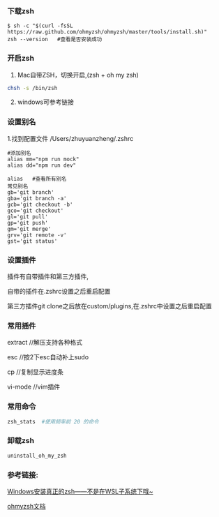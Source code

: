### 下载zsh

```shell
$ sh -c "$(curl -fsSL https://raw.github.com/ohmyzsh/ohmyzsh/master/tools/install.sh)"
zsh --version   #查看是否安装成功
```

### 开启zsh

1. Mac自带ZSH，切换开启,(zsh + oh my zsh)

```bash
chsh -s /bin/zsh
```

2. windows可参考链接



### 设置别名

1.找到配置文件 /Users/zhuyuanzheng/.zshrc

```shell
#添加别名
alias mm="npm run mock"
alias dd="npm run dev"

alias   #查看所有别名
常见别名
gb='git branch'
gba='git branch -a'
gcb='git checkout -b'
gco='git checkout'
gl='git pull'
gp='git push'
gm='git merge'
grv='git remote -v'
gst='git status'
```

### 设置插件

插件有自带插件和第三方插件,

自带的插件在.zshrc设置之后重启配置

第三方插件git clone之后放在custom/plugins,在.zshrc中设置之后重启配置



### 常用插件

extract  //解压支持各种格式

esc  //按2下esc自动补上sudo

cp //复制显示进度条

vi-mode  //vim插件



### 常用命令

```bash
zsh_stats  #使用频率前 20 的命令
```



### 卸载zsh

```bash
uninstall_oh_my_zsh
```



### 参考链接:

[Windows安装真正的zsh——不是在WSL子系统下哦~](https://blog.csdn.net/Chuancey_CC/article/details/118223562)

[ohmyzsh文档](https://github.com/ohmyzsh/ohmyzsh/wiki)

